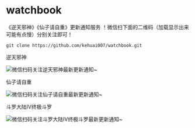 # watchbook
《逆天邪神》《仙子请自重》更新通知服务 ！微信扫下面的二维码（加载显示出来可能有点慢）分别关注即可！

```shell
git clone https://github.com/kehuai007/watchbook.git
```
逆天邪神  


![微信扫码关注逆天邪神最新更新通知~](http://kehuai.club:8084/pic/qrcode/ntxs.png)


仙子请自重  


![微信扫码关注仙子请自重最新更新通知~](http://kehuai.club:8084/pic/qrcode/xqzz.png)

斗罗大陆IV终极斗罗 


![微信扫码关注斗罗大陆IV终极斗罗最新更新通知~](http://kehuai.club:8084/pic/qrcode/zjdl.png)
